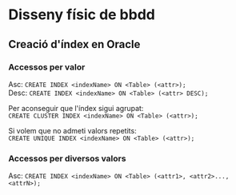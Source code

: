 # Disseny físic de bbdd

## Creació d'índex en Oracle

### Accessos per valor
Asc: `CREATE INDEX <indexName> ON <Table> (<attr>);`  
Desc: `CREATE INDEX <indexName> ON <Table> (<attr> DESC);`

Per aconseguir que l'índex sigui agrupat:  
`CREATE CLUSTER INDEX <indexName> ON <Table> (<attr>);`  

Si volem que no admeti valors repetits:  
`CREATE UNIQUE INDEX <indexName> ON <Table> (<attr>);`


### Accessos per diversos valors
Asc: `CREATE INDEX <indexName> ON <Table> (<attr1>, <attr2>..., <attrN>);`  